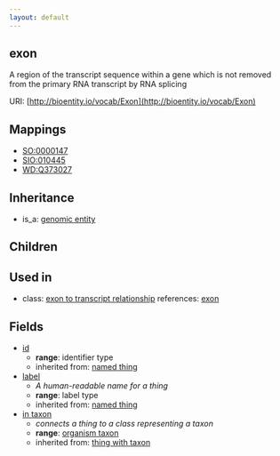 ```yaml
---
layout: default
---
```


## exon


A region of the transcript sequence within a gene which is not removed from the primary RNA transcript by RNA splicing

URI: [http://bioentity.io/vocab/Exon](http://bioentity.io/vocab/Exon)
## Mappings

 * [SO:0000147](http://purl.obolibrary.org/obo/SO_0000147)
 * [SIO:010445](http://purl.obolibrary.org/obo/SIO_010445)
 * [WD:Q373027](http://purl.obolibrary.org/obo/WD_Q373027)

## Inheritance

 *  is_a: [genomic entity](GenomicEntity.html)

## Children


## Used in

 *  class: [exon to transcript relationship](ExonToTranscriptRelationship.html) references: [exon](Exon.html)

## Fields

 * [id](id.html)
    * __range__: identifier type
    * inherited from: [named thing](NamedThing.html)
 * [label](label.html)
    * _A human-readable name for a thing_
    * __range__: label type
    * inherited from: [named thing](NamedThing.html)
 * [in taxon](in_taxon.html)
    * _connects a thing to a class representing a taxon_
    * __range__: [organism taxon](OrganismTaxon.html)
    * inherited from: [thing with taxon](ThingWithTaxon.html)
